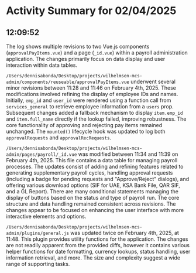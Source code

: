 # Activity Summary for 02/04/2025

## 12:09:52
The log shows multiple revisions to two Vue.js components (`approvalPayItems.vue`) and a page (`_id.vue`) within a payroll administration application.  The changes primarily focus on data display and user interaction within data tables.

`/Users/dennisabonda/Desktop/projects/wilhelmsen-mcs-admin/components/reuseable/approvalPayItems.vue` underwent several minor revisions between 11:28 and 11:46 on February 4th, 2025.  These modifications involved refining the display of employee IDs and names.  Initially, `emp_id` and `user_id` were rendered using a function call from `services_general`  to retrieve employee information from a `users` prop. Subsequent changes added a fallback mechanism to display `item.emp_id` and `item.full_name` directly if the lookup failed, improving robustness.  The core functionality of approving and rejecting pay items remained unchanged.  The `mounted()` lifecycle hook was updated to log both `approvalRequests` and `approvalRecRequests`.

`/Users/dennisabonda/Desktop/projects/wilhelmsen-mcs-admin/pages/payroll/_id.vue` was modified between 11:34 and 11:39 on February 4th, 2025.  This file contains a data table for managing payroll processes. The updates consist of adding and refining features related to generating supplementary payroll cycles, handling approval requests (including a badge for pending requests and "Approve/Reject" dialogs), and offering various download options (SIF for UAE, KSA Bank File, QAR SIF, and a GL Report). There are many conditional statements managing the display of buttons based on the status and type of payroll run.  The core structure and data handling remained consistent across revisions.  The changes appear to be focused on enhancing the user interface with more interactive elements and options.

`/Users/dennisabonda/Desktop/projects/wilhelmsen-mcs-admin/plugins/general.js` was updated twice on February 4th, 2025, at 11:48. This plugin provides utility functions for the application.  The changes are not readily apparent from the provided diffs, however it contains various helper functions for date formatting, currency lookups, status handling, user information retrieval, and more.  The  size and complexity suggest a wide range of supporting tasks.
